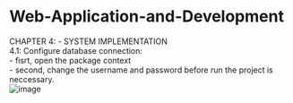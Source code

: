 # Web-Application-and-Development

CHAPTER 4: - SYSTEM IMPLEMENTATION<br/>
    4.1: Configure database connection: <br/>
        - fisrt, open the package context<br/>
        - second, change the username and password before run the project is neccessary.  <br/>
        ![image](https://user-images.githubusercontent.com/94380995/172983335-53be9511-9ad7-4e92-8eb1-0093f830b261.png)  
       